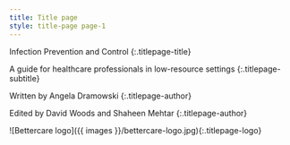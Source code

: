 ```yaml
---
title: Title page
style: title-page page-1
---
```


Infection Prevention and Control
{:.titlepage-title}

A guide for healthcare professionals in low-resource settings
{:.titlepage-subtitle}

Written by Angela Dramowski
{:.titlepage-author}

Edited by David Woods and Shaheen Mehtar
{:.titlepage-author}

![Bettercare logo]({{ images }}/bettercare-logo.jpg){:.titlepage-logo}
